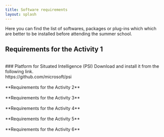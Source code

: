```yaml
---
title: Software requirements
layout: splash
---
```

Here you can find the list of softwares, packages or plug-ins which which are better to be installed before attending the summer school.
<br />
## Requirements for the Activity 1
<br />
### Platform for Situated Intelligence (PSI) 
Download and install it from the following link.
<br />
https://github.com/microsoft/psi
<br />

<br />
**Requirements for the Activity 2**
<br />

<br />
**Requirements for the Activity 3**
<br />

<br />
**Requirements for the Activity 4**
<br />

<br />
**Requirements for the Activity 5**
<br />

<br />
**Requirements for the Activity 6**
<br />
